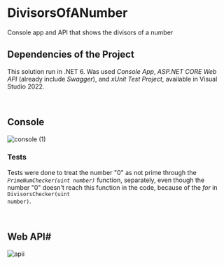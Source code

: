 # DivisorsOfANumber
Console app and API that shows the divisors of a number

##  Dependencies of the Project
This solution run in .NET 6. Was used *Console App*, *ASP.NET CORE Web API* (already include *Swagger*), and *xUnit Test Project*, available in Visual Studio 2022.

<br>



## Console

![console (1)](https://user-images.githubusercontent.com/91505442/143285568-2042cbb8-2349-40a7-8abd-626d756b9c2e.gif)

### Tests

Tests were done to treat the number "0" as not prime through the <code>*PrimeNumChecker(uint number)*</code> function, separately, even though the number "0" doesn't reach this function in the code, because of the *for* in <code>DivisorsChecker(uint number)</code>.

<br>

## Web API#

![apii](https://user-images.githubusercontent.com/91505442/143285659-7da75c14-77a1-4f48-9178-658444588c0b.gif)
